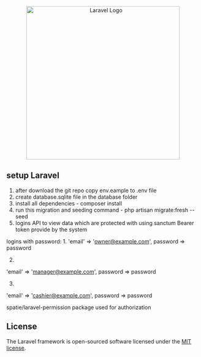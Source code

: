 <p align="center"><a href="https://laravel.com" target="_blank"><img src="https://raw.githubusercontent.com/laravel/art/master/logo-lockup/5%20SVG/2%20CMYK/1%20Full%20Color/laravel-logolockup-cmyk-red.svg" width="400" alt="Laravel Logo"></a></p>


## setup Laravel

1. after download the git repo copy env.eample to .env file
2. create database.sqlite file in the database folder
3. install all dependencies   -   composer install
4. run this migration and seeding command - php artisan migrate:fresh --seed
5. logins API to view data which are protected with using sanctum Bearer token provide by the system

logins with password: 
1. 
'email' => 'owner@example.com',
 password =>  password

2.
  'email' => 'manager@example.com',
  password =>  password

3.
 'email' => 'cashier@example.com',
  password => password

spatie/laravel-permission package used for authorization 

## License

The Laravel framework is open-sourced software licensed under the [MIT license](https://opensource.org/licenses/MIT).
